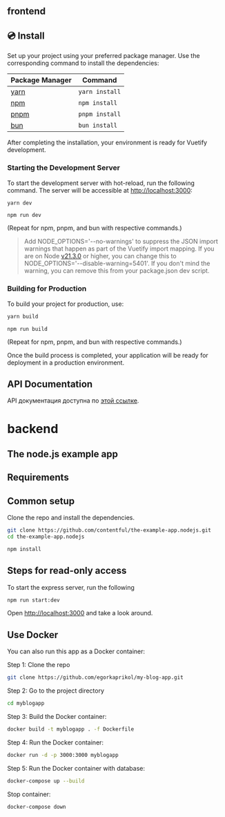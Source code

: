 ## frontend


## 💿 Install

Set up your project using your preferred package manager. Use the corresponding command to install the dependencies:

| Package Manager                                                | Command        |
|---------------------------------------------------------------|----------------|
| [yarn](https://yarnpkg.com/getting-started)                   | `yarn install` |
| [npm](https://docs.npmjs.com/cli/v7/commands/npm-install)     | `npm install`  |
| [pnpm](https://pnpm.io/installation)                          | `pnpm install` |
| [bun](https://bun.sh/#getting-started)                        | `bun install`  |

After completing the installation, your environment is ready for Vuetify development.

### Starting the Development Server

To start the development server with hot-reload, run the following command. The server will be accessible at [http://localhost:3000](http://localhost:3000):

```bash
yarn dev
```
```npm
npm run dev
```

(Repeat for npm, pnpm, and bun with respective commands.)

> Add NODE_OPTIONS='--no-warnings' to suppress the JSON import warnings that happen as part of the Vuetify import mapping. If you are on Node [v21.3.0](https://nodejs.org/en/blog/release/v21.3.0) or higher, you can change this to NODE_OPTIONS='--disable-warning=5401'. If you don't mind the warning, you can remove this from your package.json dev script.

### Building for Production

To build your project for production, use:

```bash
yarn build
```

```npm
npm run build
```
(Repeat for npm, pnpm, and bun with respective commands.)

Once the build process is completed, your application will be ready for deployment in a production environment.



## API Documentation

API документация доступна по [этой ссылке](https://documenter.getpostman.com/view/36739263/2sAXqy1e3E).



#  backend



## The node.js example app



## Requirements


## Common setup

Clone the repo and install the dependencies.

```bash
git clone https://github.com/contentful/the-example-app.nodejs.git
cd the-example-app.nodejs
```

```bash
npm install
```

## Steps for read-only access

To start the express server, run the following

```bash
npm run start:dev
```

Open [http://localhost:3000](http://localhost:3000) and take a look around.


## Use Docker
You can also run this app as a Docker container:

Step 1: Clone the repo

```bash
git clone https://github.com/egorkaprikol/my-blog-app.git
```
Step 2: Go to the project directory

```bash
cd myblogapp
```

Step 3: Build the Docker container:

```bash
docker build -t myblogapp . -f Dockerfile
```

Step 4: Run the Docker container:

```bash
docker run -d -p 3000:3000 myblogapp 
```


Step 5: Run the Docker container with database:

```bash
docker-compose up --build
```


Stop container:

```bash
docker-compose down
```
